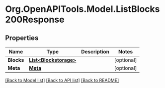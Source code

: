 # Org.OpenAPITools.Model.ListBlocks200Response

## Properties

Name | Type | Description | Notes
------------ | ------------- | ------------- | -------------
**Blocks** | [**List&lt;Blockstorage&gt;**](Blockstorage.md) |  | [optional] 
**Meta** | [**Meta**](Meta.md) |  | [optional] 

[[Back to Model list]](../README.md#documentation-for-models) [[Back to API list]](../README.md#documentation-for-api-endpoints) [[Back to README]](../README.md)

